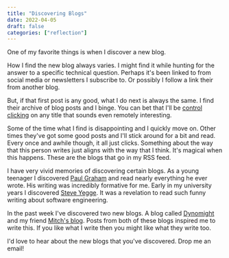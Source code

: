 ```yaml
---
title: "Discovering Blogs"
date: 2022-04-05
draft: false
categories: ["reflection"]
---
```


One of my favorite things is when I discover a new blog.

How I find the new blog always varies. I might find it while hunting for the answer to a specific technical question. Perhaps it's been linked to from social media or newsletters I subscribe to. Or possibly I follow a link their from another blog.

But, if that first post is any good, what I do next is always the same. I find their archive of blog posts and I binge. You can bet that I'll be [control clicking](https://www.computerhope.com/jargon/c/ctrl-click.htm#open-links-tab) on any title that sounds even remotely interesting.

Some of the time what I find is disappointing and I quickly move on. Other times they've got some good posts and I'll stick around for a bit and read. Every once and awhile though, it all just clicks. Something about the way that this person writes just aligns with the way that I think. It's magical when this happens. These are the blogs that go in my RSS feed.

I have very vivid memories of discovering certain blogs. As a young teenager I discovered [Paul Graham](http://www.paulgraham.com/) and read nearly everything he ever wrote. His writing was incredibly formative for me. Early in my university years I discovered [Steve Yegge](http://steve-yegge.blogspot.com/). It was a revelation to read such funny writing about software engineering.

In the past week I've discovered two new blogs. A blog called [Dynomight](https://dynomight.net/) and my friend [Mitch's blog](https://www.notion.so/8aa813b0cf914c3c842e78e38cc9d675?v=8b3e285b9a164586a36775ee4e574884). Posts from both of these blogs inspired me to write this. If you like what I write then you might like what they write too.

I'd love to hear about the new blogs that you've discovered. Drop me an email!
